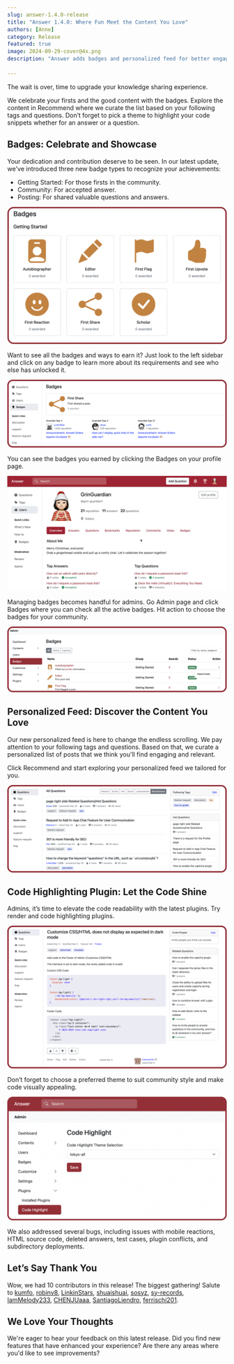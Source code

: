 ```yaml
---
slug: answer-1.4.0-release
title: "Answer 1.4.0: Where Fun Meet the Content You Love"
authors: [Anne]
category: Release
featured: true
image: 2024-09-29-cover@4x.png
description: "Answer adds badges and personalized feed for better engagement and experience."

---
```


The wait is over, time to upgrade your knowledge sharing experience.
   
We celebrate your firsts and the good content with the badges. Explore the content in Recommend where we curate the list based on your following tags and questions. Don’t forget to pick a theme to highlight your code snippets whether for an answer or a question.

## Badges: Celebrate and Showcase
Your dedication and contribution deserve to be seen. In our latest update, we've introduced three new badge types to recognize your achievements:
* Getting Started: For those firsts in the community.
* Community: For accepted answer. 
* Posting: For shared valuable questions and answers.

![Badges](Getting%20Started.png)

Want to see all the badges and ways to earn it? Just look to the left sidebar and click on any badge to learn more about its requirements and see who else has unlocked it. 

![Badges and Rules](Badges%20Rule.png)

You can see the badges you earned by clicking the Badges on your profile page. 

![Badge on Profile Page](Badges%20Profile%20Page.gif)

Managing badges becomes handful for admins. Go Admin page and click Badges where you can check all the active badges. Hit action to choose the badges for your community. 

![Admin Badge Page](Admin-Badges.png)

## Personalized Feed: Discover the Content You Love
Our new personalized feed is here to change the endless scrolling. 
We pay attention to your following tags and questions. Based on that, we curate a personalized list of posts that we think you'll find engaging and relevant.

Click Recommend and start exploring your personalized feed we tailored for you.

![Recommend List](RecommendList.png)

## Code Highlighting Plugin: Let the Code Shine
Admins, it’s time to elevate the code readability with the latest plugins. Try render and code highlighting plugins.

![Code Highlighting](Code%20Highlight.png)

Don’t forget to choose a preferred theme to suit community style and make code visually appealing. 

![Theme](Highlight%20Theme.png)

We also addressed several bugs, including issues with mobile reactions, HTML source code, deleted answers, test cases, plugin conflicts, and subdirectory deployments.

## Let’s Say Thank You
Wow, we had 10 contributors in this release! The biggest gathering! Salute to [kumfo](https://github.com/kumfo), [robinv8](https://github.com/robinv8), [LinkinStars](https://github.com/LinkinStars), [shuaishuai](https://github.com/shuashuai), [sosyz](https://github.com/sosyz), [sy-records](https://github.com/sy-records), [IamMelody233](https://github.com/IamMelody233), [CHENJUaaa](https://github.com/CHENJUaaa), [SantiagoLiendro](https://github.com/SantiagoLiendro), [ferrischi201](https://github.com/ferrischi201).

## We Love Your Thoughts
We're eager to hear your feedback on this latest release. Did you find new features that have enhanced your experience? Are there any areas where you'd like to see improvements?

